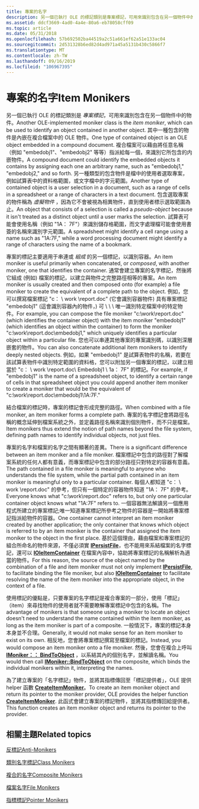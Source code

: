```yaml
---
title: 專案的名字
description: 另一個已執行 OLE 的標記類別是專案標記，可用來識別包含在另一個物件中的物件。
ms.assetid: ddcf3669-4ad0-4a4e-80a6-eb78058cff09
ms.topic: article
ms.date: 05/31/2018
ms.openlocfilehash: 57b692502ba44519a2c51a661ef62a51e133ac04
ms.sourcegitcommit: 2d531328b6ed82d4ad971a45a5131b430c5866f7
ms.translationtype: MT
ms.contentlocale: zh-TW
ms.lasthandoff: 09/16/2019
ms.locfileid: "106967395"
---
```

# <a name="item-monikers"></a><span data-ttu-id="5118d-103">專案的名字</span><span class="sxs-lookup"><span data-stu-id="5118d-103">Item Monikers</span></span>

<span data-ttu-id="5118d-104">另一個已執行 OLE 的標記類別是 *專案標記*，可用來識別包含在另一個物件中的物件。</span><span class="sxs-lookup"><span data-stu-id="5118d-104">Another OLE-implemented moniker class is the *item moniker*, which can be used to identify an object contained in another object.</span></span> <span data-ttu-id="5118d-105">其中一種包含的物件是內嵌在複合檔案中的 OLE 物件。</span><span class="sxs-lookup"><span data-stu-id="5118d-105">One type of contained object is an OLE object embedded in a compound document.</span></span> <span data-ttu-id="5118d-106">複合檔案可以藉由將任意名稱（例如 "embedobj1"、"embedobj2" 等等）指派給每一個，來識別它所包含的内嵌物件。</span><span class="sxs-lookup"><span data-stu-id="5118d-106">A compound document could identify the embedded objects it contains by assigning each one an arbitrary name, such as "embedobj1," "embedobj2," and so forth.</span></span> <span data-ttu-id="5118d-107">另一種類型的包含物件是檔中的使用者選取專案，例如試算表中的資料格範圍，或文字檔中的字元範圍。</span><span class="sxs-lookup"><span data-stu-id="5118d-107">Another type of contained object is a user selection in a document, such as a range of cells in a spreadsheet or a range of characters in a text document.</span></span> <span data-ttu-id="5118d-108">包含選取專案的物件稱為 *虛擬物件* ，因為它不會被視為相異物件，直到使用者標示選取範圍為止。</span><span class="sxs-lookup"><span data-stu-id="5118d-108">An object that consists of a selection is called a *pseudo-object* because it isn't treated as a distinct object until a user marks the selection.</span></span> <span data-ttu-id="5118d-109">試算表可能會使用名稱（例如 "1A： 7F"）來識別儲存格範圍，而文字處理檔可能會使用書簽的名稱來識別字元範圍。</span><span class="sxs-lookup"><span data-stu-id="5118d-109">A spreadsheet might identify a cell range using a name such as "1A:7F," while a word processing document might identify a range of characters using the name of a bookmark.</span></span>

<span data-ttu-id="5118d-110">專案的標記主要適用于串連或 *組成* 的另一個標記，以識別容器。</span><span class="sxs-lookup"><span data-stu-id="5118d-110">An item moniker is useful primarily when concatenated, or *composed*, with another moniker, one that identifies the container.</span></span> <span data-ttu-id="5118d-111">通常會建立專案的名字標記，然後將它組成 (例如) 檔案的標記，以建立與物件之完整路徑相等的專案。</span><span class="sxs-lookup"><span data-stu-id="5118d-111">An item moniker is usually created and then composed onto (for example) a file moniker to create the equivalent of a complete path to the object.</span></span> <span data-ttu-id="5118d-112">例如，您可以撰寫檔案標記 "c： \\ work \\report.doc" (它會識別容器物件) 具有專案標記 "embedobj1" (這會識別容器內的物件，) 可 \\ \\ \\ 唯一識別特定檔案中的特定物件。</span><span class="sxs-lookup"><span data-stu-id="5118d-112">For example, you can compose the file moniker "c:\\work\\report.doc" (which identifies the container object) with the item moniker "embedobj1" (which identifies an object within the container) to form the moniker "c:\\work\\report.doc\\embedobj1," which uniquely identifies a particular object within a particular file.</span></span> <span data-ttu-id="5118d-113">您也可以串連其他專案的專案識別碼，以識別深層嵌套的物件。</span><span class="sxs-lookup"><span data-stu-id="5118d-113">You can also concatenate additional item monikers to identify deeply nested objects.</span></span> <span data-ttu-id="5118d-114">例如，如果 "embedobj1" 是試算表物件的名稱，若要在該試算表物件中識別特定範圍的資料格，您可以附加另一個專案的標記，以建立相當於 "c： \\ work \\report.doc\\ Embedobj1 \\ 1a： 7F" 的標記。</span><span class="sxs-lookup"><span data-stu-id="5118d-114">For example, if "embedobj1" is the name of a spreadsheet object, to identify a certain range of cells in that spreadsheet object you could append another item moniker to create a moniker that would be the equivalent of "c:\\work\\report.doc\\embedobj1\\1A:7F."</span></span>

<span data-ttu-id="5118d-115">結合檔案的標記時，專案的標記會形成完整的路徑。</span><span class="sxs-lookup"><span data-stu-id="5118d-115">When combined with a file moniker, an item moniker forms a complete path.</span></span> <span data-ttu-id="5118d-116">專案的名字標記會將路徑名稱的概念延伸到檔案系統之外，並定義路徑名稱來識別個別物件，而不只是檔案。</span><span class="sxs-lookup"><span data-stu-id="5118d-116">Item monikers thus extend the notion of path names beyond the file system, defining path names to identify individual objects, not just files.</span></span>

<span data-ttu-id="5118d-117">專案的名字和檔案的名字之間有顯著的差異。</span><span class="sxs-lookup"><span data-stu-id="5118d-117">There is a significant difference between an item moniker and a file moniker.</span></span> <span data-ttu-id="5118d-118">檔案標記中包含的路徑對了解檔案系統的任何人都有意義，而專案標記中包含的部分路徑只對特定的容器有意義。</span><span class="sxs-lookup"><span data-stu-id="5118d-118">The path contained in a file moniker is meaningful to anyone who understands the file system, while the partial path contained in an item moniker is meaningful only to a particular container.</span></span> <span data-ttu-id="5118d-119">每個人都知道 "c： \\ work \\report.doc" 的參考，但只有一個特定的容器物件知道 "1A： 7F" 的參考。</span><span class="sxs-lookup"><span data-stu-id="5118d-119">Everyone knows what "c:\\work\\report.doc" refers to, but only one particular container object knows what "1A:7F" refers to.</span></span> <span data-ttu-id="5118d-120">一個容器無法解讀另一個應用程式所建立的專案標記;唯一知道專案標記所參考之物件的容器是一開始將專案標記指派給物件的容器。</span><span class="sxs-lookup"><span data-stu-id="5118d-120">One container cannot interpret an item moniker created by another application; the only container that knows which object is referred to by an item moniker is the container that assigned the item moniker to the object in the first place.</span></span> <span data-ttu-id="5118d-121">基於這個理由，藉由檔案和專案標記的組合所命名的物件來源，不僅必須實 [**IPersistFile**](/windows/desktop/api/ObjIdl/nn-objidl-ipersistfile)，也不能用來系結檔案的名字標記，還可以 [**IOleItemContainer**](/windows/desktop/api/OleIdl/nn-oleidl-ioleitemcontainer) 在檔案內容中，協助將專案標記的名稱解析為適當的物件。</span><span class="sxs-lookup"><span data-stu-id="5118d-121">For this reason, the source of the object named by the combination of a file and item moniker must not only implement [**IPersistFile**](/windows/desktop/api/ObjIdl/nn-objidl-ipersistfile), to facilitate binding the file moniker, but also [**IOleItemContainer**](/windows/desktop/api/OleIdl/nn-oleidl-ioleitemcontainer) to facilitate resolving the name of the item moniker into the appropriate object, in the context of a file.</span></span>

<span data-ttu-id="5118d-122">使用標記的優點是，只要專案的名字標記是複合專案的一部分，使用「標記」（item）來尋找物件的使用者就不需要瞭解專案標記中包含的名稱。</span><span class="sxs-lookup"><span data-stu-id="5118d-122">The advantage of monikers is that someone using a moniker to locate an object doesn't need to understand the name contained within the item moniker, as long as the item moniker is part of a composite.</span></span> <span data-ttu-id="5118d-123">一般情況下，專案的標記本身本身並不合理。</span><span class="sxs-lookup"><span data-stu-id="5118d-123">Generally, it would not make sense for an item moniker to exist on its own.</span></span> <span data-ttu-id="5118d-124">相反地，您會將專案標記撰寫至檔案的標記。</span><span class="sxs-lookup"><span data-stu-id="5118d-124">Instead, you would compose an item moniker onto a file moniker.</span></span> <span data-ttu-id="5118d-125">然後，您會在複合上呼叫 [**IMoniker：： BindToObject**](/windows/desktop/api/ObjIdl/nf-objidl-imoniker-bindtoobject) ，以系結其內的個別名字，並解讀名稱。</span><span class="sxs-lookup"><span data-stu-id="5118d-125">You would then call [**IMoniker::BindToObject**](/windows/desktop/api/ObjIdl/nf-objidl-imoniker-bindtoobject) on the composite, which binds the individual monikers within it, interpreting the names.</span></span>

<span data-ttu-id="5118d-126">為了建立專案的「名字標記」物件，並將其指標傳回至「標記提供者」，OLE 提供 helper 函數 [**CreateItemMoniker**](/windows/desktop/api/Objbase/nf-objbase-createitemmoniker)。</span><span class="sxs-lookup"><span data-stu-id="5118d-126">To create an item moniker object and return its pointer to the moniker provider, OLE provides the helper function [**CreateItemMoniker**](/windows/desktop/api/Objbase/nf-objbase-createitemmoniker).</span></span> <span data-ttu-id="5118d-127">此函式會建立專案的標記物件，並將其指標傳回給提供者。</span><span class="sxs-lookup"><span data-stu-id="5118d-127">This function creates an item moniker object and returns its pointer to the provider.</span></span>

## <a name="related-topics"></a><span data-ttu-id="5118d-128">相關主題</span><span class="sxs-lookup"><span data-stu-id="5118d-128">Related topics</span></span>

<dl> <dt>

[<span data-ttu-id="5118d-129">反標記</span><span class="sxs-lookup"><span data-stu-id="5118d-129">Anti-Monikers</span></span>](anti-monikers.md)
</dt> <dt>

[<span data-ttu-id="5118d-130">類別名字標記</span><span class="sxs-lookup"><span data-stu-id="5118d-130">Class Monikers</span></span>](class-monikers.md)
</dt> <dt>

[<span data-ttu-id="5118d-131">複合的名字</span><span class="sxs-lookup"><span data-stu-id="5118d-131">Composite Monikers</span></span>](composite-monikers.md)
</dt> <dt>

[<span data-ttu-id="5118d-132">檔案名字</span><span class="sxs-lookup"><span data-stu-id="5118d-132">File Monikers</span></span>](file-monikers.md)
</dt> <dt>

[<span data-ttu-id="5118d-133">指標標記</span><span class="sxs-lookup"><span data-stu-id="5118d-133">Pointer Monikers</span></span>](pointer-monikers.md)
</dt> </dl>

 

 




